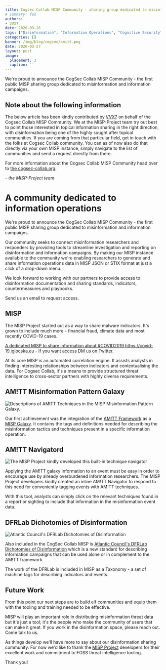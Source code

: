 ```yaml
---
title: Cogsec Collab MISP Community - sharing group dedicated to misinformation and information campaigns
# summary: foo
authors:
- VVX7
date: 2020-03-26
tags: ["Disinformation", "Information Operations", "Cognitive Security", "MISP", "Threat Intelligence"]
categories: []
banner: /img/blog/cogsec/amitt.png
date: 2020-03-27
layout: post
image:
  placement: 3
  caption: ''
---
```


We're proud to announce the CogSec Collab MISP Community - the first public MISP sharing group dedicated to misinformation and information campaigns.

## Note about the following information

The below article has been kindly contributed by [VVX7](https://twitter.com/VV_X_7) on behalf of the Cogsec Collab MISP Community. We at the MISP-Project team try out best to point those interested in topical information sharing in the right direction, with disinformation being one of the highly sought after topical communities. If you are coming from that particular field, get in touch with the folks at Cogsec Collab community. You can as of now also do that directly via your own MISP instance, simply navigate to the list of communities and send a request directly from there.

For more information about the Cogsec Collab MISP Community head over to [the cogsec-collab.org](https://www.cogsec-collab.org).

*\- the MISP-Project team*

# A community dedicated to information operations

We're proud to announce the CogSec Collab MISP Community - the first public MISP sharing group dedicated to misinformation and information campaigns.

Our community seeks to connect misinformation researchers and responders  by providing tools to streamline investigation and reporting on  disinformation and information campaigns.  By making our MISP instance available to the community we're enabling researchers to generate and share information operations data in MISP JSON or STIX format at just a click of a drop-down menu.

We look forward to working with our partners to provide access to disinformation documentation and sharing standards, indicators, countermeasures and playbooks.

Send us an email to request access.

## MISP

The MISP Project started out as a way to share malware indicators.  It's grown to include much more - financial fraud, climate data and most recently COVID-19 cases.

[A dedicated MISP to share information about #COVID2019 https://covid-19.iglocska.eu - If you want access DM us on Twitter.](https://twitter.com/MISPProject/status/1239864641993551873)

At its core MISP is an automated correlation engine.  It assists analysts in finding interesting relationships between indicators and contextualising the data. For Cogsec Collab, it's a means to provide structured threat intelligence to cross-sector partners with highly diverse requirements.



## AM!TT Misinformation Pattern Galaxy

![Descriptions of AMITT Techniques in the MISP Misinformation Pattern Galaxy.](/img/blog/cogsec/galaxy_list.png)

Our first achievement  was the integration of the [AM!TT Framework](https://github.com/misinfosecproject/amitt_framework) as a [MISP Galaxy](https://www.misp-project.org/galaxy.html#_misinformation_pattern).  It contains the tags and definitions needed for describing the misinformation tactics and techniques present in a specific information operation.


## AM!TT Navigatord

![The MISP Project kindly developed this built-in technique navigator](/img/blog/cogsec/amitt.png)

Applying the AM!TT galaxy information to an event must be easy in order to encourage use by already overburdened information researchers.  The MISP Project developers kindly created an inline AM!TT Navigator to respond to this need for conveniently tagging events with AM!TT techniques.

With this tool, analysts can simply click on the relevant techniques found in a report or sighting to include that information in the misinformation event data.


## DFRLab Dichotomies of Disinformation

![Atlantic Council's DFRLab Dichotomies of Disinformation](/img/blog/cogsec/dfrlab.png)

Also included in the CogSec Collab MISP is [Atlantic Council's DFRLab](https://www.atlanticcouncil.org/programs/digital-forensic-research-lab/) [Dichotomies of Disinformation](https://github.com/DFRLab/Dichotomies-of-Disinformation) which is a new standard for describing information campaigns that can be used alone or in complement to the AM!TT framework.

The work of the DFRLab is included in MISP as a Taxonomy - a set of machine tags for describing indicators and events.


## Future Work

From this point our next steps are to  build elf communities and equip them with the tooling and  training needed to be effective.

MISP will play an important role in distributing misinformation threat data but it's just a tool; it's the people who make the community of users that can make it great.  If you work in the disinformation space, please reach out.  Come talk to us.

As things develop we'll have more to say about our disinformation sharing community.  For now we'd like to thank the [MISP Project](https://twitter.com/MISPProject) developers for their excellent work and commitment to FOSS threat intelligence tooling.

Thank you!




